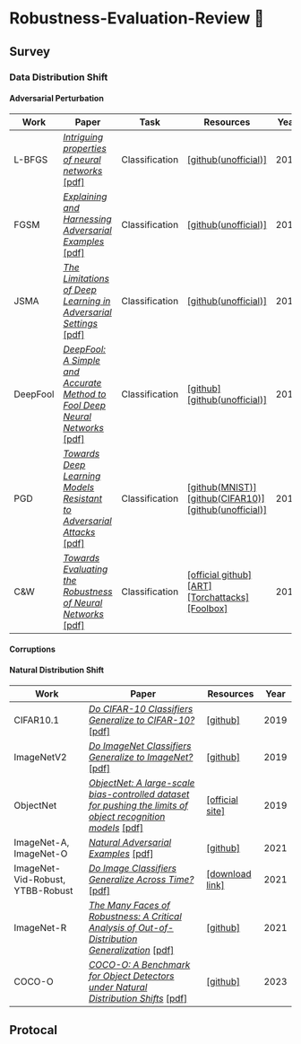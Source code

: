 # Robustness-Evaluation-Review 🎉


## Survey
### Data Distribution Shift 
#### Adversarial Perturbation

| Work | Paper | Task | Resources | Year |
|---|---|---|---|---|
| L-BFGS | [*Intriguing properties of neural networks*](https://arxiv.org/abs/1312.6199) [[pdf]](https://arxiv.org/pdf/1312.6199) | Classification  | [[github(unofficial)]](https://github.com/AmineDiro/Adversarial-Attacks) |  2013 |
| FGSM | [*Explaining and Harnessing Adversarial Examples*](https://arxiv.org/abs/1412.6572) [[pdf]](https://arxiv.org/pdf/1412.6572) | Classification | [[github(unofficial)]](https://github.com/Harry24k/adversarial-attacks-pytorch) | 2014 |
| JSMA | [*The Limitations of Deep Learning in Adversarial Settings*](https://ieeexplore.ieee.org/abstract/document/7467366/) [[pdf]](https://arxiv.org/pdf/1511.07528) | Classification | [[github(unofficial)]](https://github.com/Harry24k/adversarial-attacks-pytorch) | 2016 |
| DeepFool | [*DeepFool: A Simple and Accurate Method to Fool Deep Neural Networks*](https://openaccess.thecvf.com/content_cvpr_2016/html/Moosavi-Dezfooli_DeepFool_A_Simple_CVPR_2016_paper.html) [[pdf]](https://openaccess.thecvf.com/content_cvpr_2016/papers/Moosavi-Dezfooli_DeepFool_A_Simple_CVPR_2016_paper.pdf) | Classification | [[github]](https://github.com/lts4/deepfool) [[github(unofficial)]](https://github.com/Harry24k/adversarial-attacks-pytorch)  | 2016 |
| PGD | [*Towards Deep Learning Models Resistant to Adversarial Attacks*](https://arxiv.org/abs/1706.06083) [[pdf]](https://arxiv.org/pdf/1706.06083) | Classification | [[github(MNIST)]](https://github.com/MadryLab/mnist_challenge) [[github(CIFAR10)]](https://github.com/MadryLab/cifar10_challenge) [[github(unofficial)]](https://github.com/Harry24k/adversarial-attacks-pytorch)| 2017  
|C&W| [*Towards Evaluating the Robustness of Neural Networks*](https://ieeexplore.ieee.org/abstract/document/7958570/) [[pdf]](https://arxiv.org/pdf/1608.04644) | Classification | [[official github]](https://github.com/carlini/nn_robust_attacks) [[ART]](https://github.com/Trusted-AI/adversarial-robustness-toolbox) [[Torchattacks]](https://github.com/Harry24k/adversarial-attacks-pytorch) [[Foolbox]](https://github.com/bethgelab/foolbox)  | 2017



#### Corruptions
#### Natural Distribution Shift

| Work | Paper | Resources | Year |
|---|---|---|---|
| CIFAR10.1 | [*Do CIFAR-10 Classifiers Generalize to CIFAR-10?*](https://arxiv.org/abs/1806.00451) [[pdf]](https://arxiv.org/pdf/1806.00451) | [[github]](https://github.com/modestyachts/CIFAR-10.1) | 2019 |
| ImageNetV2 |  [*Do ImageNet Classifiers Generalize to ImageNet?*](http://proceedings.mlr.press/v97/recht19a.html) [[pdf]](http://proceedings.mlr.press/v97/recht19a/recht19a.pdf) | [[github]](https://github.com/modestyachts/ImageNetV2) | 2019 | 
| ObjectNet|  [*ObjectNet: A large-scale bias-controlled dataset for pushing the limits of object recognition models*](https://proceedings.neurips.cc/paper_files/paper/2019/hash/97af07a14cacba681feacf3012730892-Abstract.html) [[pdf]](https://proceedings.neurips.cc/paper_files/paper/2019/file/97af07a14cacba681feacf3012730892-Paper.pdf) | [[official site]](https://objectnet.dev/) | 2019 |
| ImageNet-A, ImageNet-O |   [*Natural Adversarial Examples*](https://openaccess.thecvf.com/content/CVPR2021/html/Hendrycks_Natural_Adversarial_Examples_CVPR_2021_paper.html) [[pdf]](https://openaccess.thecvf.com/content/CVPR2021/papers/Hendrycks_Natural_Adversarial_Examples_CVPR_2021_paper.pdf) | [[github]](https://github.com/hendrycks/natural-adv-examples) | 2021 |
| ImageNet-Vid-Robust, YTBB-Robust |  [*Do Image Classifiers Generalize Across Time?*](http://openaccess.thecvf.com/content/ICCV2021/html/Shankar_Do_Image_Classifiers_Generalize_Across_Time_ICCV_2021_paper.html) [[pdf]](https://openaccess.thecvf.com/content/ICCV2021/papers/Shankar_Do_Image_Classifiers_Generalize_Across_Time_ICCV_2021_paper.pdf) | [[download link]](https://do-imagenet-classifiers-generalize-across-time.s3-us-west-2.amazonaws.com/imagenet_vid_ytbb_robust.tar.gz)  | 2021 |
| ImageNet-R |  [*The Many Faces of Robustness: A Critical Analysis of Out-of-Distribution Generalization*](http://openaccess.thecvf.com/content/ICCV2021/html/Hendrycks_The_Many_Faces_of_Robustness_A_Critical_Analysis_of_Out-of-Distribution_ICCV_2021_paper.html) [[pdf]](https://openaccess.thecvf.com/content/ICCV2021/papers/Hendrycks_The_Many_Faces_of_Robustness_A_Critical_Analysis_of_Out-of-Distribution_ICCV_2021_paper.pdf) | [[github]](https://github.com/hendrycks/imagenet-r) | 2021 |
| COCO-O |  [*COCO-O: A Benchmark for Object Detectors under Natural Distribution Shifts*](http://openaccess.thecvf.com/content/ICCV2023/html/Mao_COCO-O_A_Benchmark_for_Object_Detectors_under_Natural_Distribution_Shifts_ICCV_2023_paper.html) [[pdf]](https://openaccess.thecvf.com/content/ICCV2023/papers/Mao_COCO-O_A_Benchmark_for_Object_Detectors_under_Natural_Distribution_Shifts_ICCV_2023_paper.pdf) | [[github]](https://github.com/alibaba/easyrobust/tree/main/benchmarks/coco_o) | 2023 |




## Protocal
